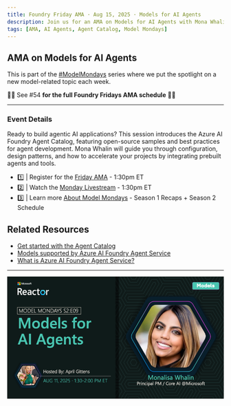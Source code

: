 ```yaml
---
title: Foundry Friday AMA · Aug 15, 2025 · Models for AI Agents
description: Join us for an AMA on Models for AI Agents with Mona Whalin.
tags: [AMA, AI Agents, Agent Catalog, Model Mondays]
---
```


## AMA on Models for AI Agents

This is part of the [#ModelMondays](https://aka.ms/model-mondays) series where we put the spotlight on a new model-related topic each week.

🌟🌟 See #54 **for the full Foundry Fridays AMA schedule** 🌟🌟

---

### Event Details

Ready to build agentic AI applications? This session introduces the Azure AI Foundry Agent Catalog, featuring open-source samples and best practices for agent development. Mona Whalin will guide you through configuration, design patterns, and how to accelerate your projects by integrating prebuilt agents and tools.

- 1️⃣ | Register for the [Friday AMA](https://discord.gg/azureaifoundry?event=1382863654961025174) - 1:30pm ET
- 2️⃣ | Watch the [Monday Livestream](https://developer.microsoft.com/en-us/reactor/events/26128/) - 1:30pm ET
- 3️⃣ | Learn more [About Model Mondays](https://aka.ms/model-mondays) - Season 1 Recaps + Season 2 Schedule

## Related Resources

- [Get started with the Agent Catalog](https://learn.microsoft.com/en-us/azure/ai-foundry/agents/concepts/agent-catalog)
- [Models supported by Azure AI Foundry Agent Service](https://learn.microsoft.com/en-us/azure/ai-foundry/agents/concepts/model-region-support#azure-ai-foundry-models)
- [What is Azure AI Foundry Agent Service?](https://learn.microsoft.com/en-us/azure/ai-foundry/agents/overview#how-do-agents-in-ai-foundry-work)

---

![Banner](../img/S2-E9.png)
